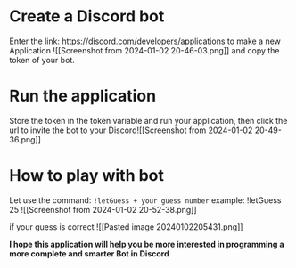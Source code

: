 # Create a Discord bot
Enter the link: https://discord.com/developers/applications to make a new Application
![[Screenshot from 2024-01-02 20-46-03.png]]
 and copy the token of your bot.

# Run the application
Store the token in the token variable and run your application, then click the url to invite the bot to your Discord![[Screenshot from 2024-01-02 20-49-36.png]]

# How to play with bot
Let use the command: `!letGuess + your guess number`
example: !letGuess 25
![[Screenshot from 2024-01-02 20-52-38.png]]

if your guess is correct
![[Pasted image 20240102205431.png]]

**I hope this application will help you be more interested in programming a more complete and smarter Bot in Discord**
